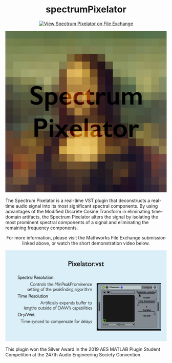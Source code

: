 <div  align="center">

# spectrumPixelator
[![View Spectrum Pixelator on File Exchange](https://www.mathworks.com/matlabcentral/images/matlab-file-exchange.svg)](https://www.mathworks.com/matlabcentral/fileexchange/72449-spectrum-pixelator)

<img width="600px" src="docs/imgs/logo.jpg">

</div>

The Spectrum Pixelator is a real-time VST plugin that deconstructs a real-time audio signal into its most significant spectral components. By using advantages of the Modified Discrete Cosine Transform in eliminating time-domain artifacts, the Spectrum Pixelator alters the signal by isolating the most prominent spectral components of a signal and eliminating the remaining frequency components.

<div  align="center">
<p>For more information, please visit the Mathworks File Exchange submission linked above, or watch the short demonstration video below.</p>
<a href="https://youtu.be/tT46hXvSd8Q"><img width="600px" src="docs/imgs/thumb.jpg"></a> 
</div>

This plugin won the Silver Award in the 2019 AES MATLAB Plugin Student Competition at the 247th Audio Engineering Society Convention.